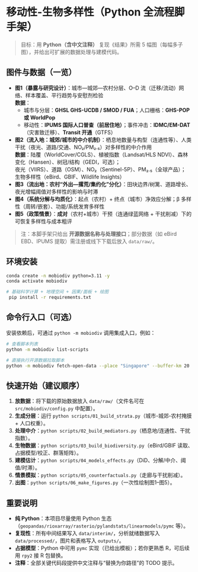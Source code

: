 # 移动性-生物多样性（Python 全流程脚手架）

> 目标：用 **Python（含中文注释）** 复现《结果》所需 5 幅图（每幅多子图），并给出可扩展的数据处理与建模代码。

## 图件与数据（一览）

- **图1（暴露与研究设计）**：城市—城郊—农村分层、O–D 流（迁移/流动）网络、样本覆盖、平行趋势与安慰剂检验  
  **数据**：  
  - 城市与分层：**GHSL GHS-UCDB / SMOD / FUA**；人口栅格：**GHS-POP 或 WorldPop**  
  - 移动性：**IPUMS 国际人口普查（前居住地）**；事件冲击：**IDMC/EM-DAT**（灾害致迁移）、**Transit 开通**（GTFS）  
- **图2（流入地：城郊/城市的中介机制）**：栖息地数量与构型（连通性等）、人类干扰（夜光、道路/交通、NO₂/PM₂.₅）对多样性的中介作用  
  **数据**：陆覆（WorldCover/CGLS）、植被指数（Landsat/HLS NDVI）、森林变化（Hansen）、树冠/结构（GEDI，可选）；  
  夜光（VIIRS）、道路（OSM）、NO₂（Sentinel-5P）、PM₂.₅（全球产品）；  
  生物多样性（eBird、GBIF、Wildlife Insights）
- **图3（流出地：农村“外出—撂荒/集约化”分化）**：田块边界/树篱、道路增长、夜光增幅阈值对多样性的影响与时滞  
- **图4（系统分解与均质化）**：起点（农村）+ 终点（城市）净效应分解；β 多样性（周转/嵌套）、功能/系统发育多样性  
- **图5（政策情景）**：**成对**（农村+城市）干预（连通绿蓝网络 + 干扰削减）下的可恢复多样性与成本粗评

> 注：本脚手架只给出 **开源数据名称与处理接口**；部分数据（如 eBird EBD、IPUMS 提取）需注册或线下下载后放入 `data/raw/`。

## 环境安装

```bash
conda create -n mobiodiv python=3.11 -y
conda activate mobiodiv

# 基础科学计算 + 地理空间 + 因果/面板 + 绘图
 pip install -r requirements.txt
```

## 命令行入口（可选）

安装依赖后，可通过 `python -m mobiodiv` 调用集成入口，例如：

```bash
# 查看脚本列表
python -m mobiodiv list-scripts

# 直接执行开源数据拉取脚本
python -m mobiodiv fetch-open-data --place "Singapore" --buffer-km 20
```

## 快速开始（建议顺序）

1. **放数据**：将下载的原始数据放入 `data/raw/`（文件名可在 `src/mobiodiv/config.py` 中配置）。
2. **生成分层**：运行 `python scripts/01_build_strata.py`（城市-城郊-农村掩膜 + 人口权重）。
3. **处理中介**：`python scripts/02_build_mediators.py`（栖息地/连通性、干扰指数）。
4. **生物数据**：`python scripts/03_build_biodiversity.py`（eBird/GBIF 读取、占据模型/校正、群落矩阵）。
5. **建模估计**：`python scripts/04_models_effects.py`（DiD、分解/中介、阈值/时滞）。
6. **情景模拟**：`python scripts/05_counterfactuals.py`（走廊与干扰削减）。
7. **出图**：`python scripts/06_make_figures.py`（一次性绘制图1–图5）。

## 重要说明

- **纯 Python**：本项目尽量使用 Python 生态（`geopandas/rioxarray/rasterio/pylandstats/linearmodels/pymc` 等）。
- **复现性**：所有中间结果写入 `data/interim/`，分析就绪数据写入 `data/processed/`，图片和表格写入 `outputs/`。
- **占据模型**：Python 中可用 `pymc` 实现（已给出模板）；若你更熟悉 R，可后续用 `rpy2` 接 R 包替换。
- **注释**：全部关键代码段提供中文注释与“替换为你路径”的 TODO 提示。
